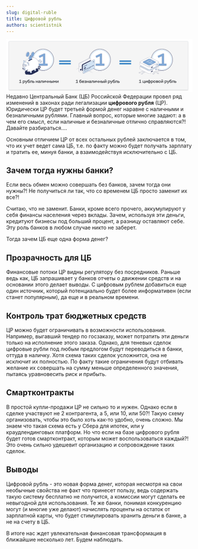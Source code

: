 ```yaml
---
slug: digital-ruble
title: Цифровой рубль
authors: scientistnik
---
```

![image-center](./digital_ruble.png)
Недавно Центральный Банк (ЦБ) Российской Федерации провел ряд изменений в законах ради легализации **цифрового рубля** (ЦР). Юридически ЦР будет третьей формой денег наравне с наличными и безналичными рублями. Главный вопрос, которые многие задают: а в чем его смысл, если наличные и безналичные отлично справляются?! Давайте разбираться....
<!--truncate-->

Основным отличием ЦР от всех остальных рублей заключается в том, что их учет ведет сама ЦБ, т.е. по факту можно будет получать зарплату и тратить ее, минуя банки, а взаимодействуя исключительно с ЦБ.

## Зачем тогда нужны банки?

Если весь обмен можно совершать без банков, зачем тогда они нужны?! Не получиться ли так, что со временем ЦБ просто заменит их все?! 

Считаю, что не заменит. Банки, кроме всего прочего, аккумулируют у себя финансы населения через вклады. Зачем, используя эти деньги, кредитуют бизнесы под больший процент, а разницу оставляют себе. Эту роль банков в любом случае никто не заберет.

Тогда зачем ЦБ еще одна форма денег?

## Прозрачность для ЦБ

Финансовые потоки ЦР видны регулятору без посредников. Раньше ведь как, ЦБ запрашивает у банков отчеты о движении средств и на основании этого делает выводы. С цифровым рублем добавиться еще один источник, который потенциально будет более информативен (если станет популярным), да еще и в реальном времени.

## Контроль трат бюджетных средств

ЦР можно будет ограничивать в возможности использования. Например, выгавший тендер по госзаказу, может потратить эти деньги только на исполнение этого заказа. Однако, для теневых сделок цифровые рубли под любым предлогом будут переводиться в банки, оттуда в наличку. Хотя схема таких сделок усложнится, она не исключит их полностью. По факту такие ограничения будут отбивать желание их совершать на сумму меньше определенного значения, пытаясь уравновесить риск и прибыть.

## Смартконтракты

В простой купли-продажи ЦР не сильно то и нужен. Однако если в сделке участвуют не 2 контрагента, а 5, или 10, или 50?! Такую схему организовать, чтобы это было хоть как-то удобно, очень сложно. Мы знаем что такая схема есть у Сбера для ипотек, или у краудлендинговых платформ. Но что если на базе цифрового рубля будет готов смартконтракт, которым может воспользоваться каждый?! Это очень сильно удешевит организацию и сопровождение таких сделок.

## Выводы

Цифровой рубль - это новая форма денег, которая несмотря на свои необычные свойства не факт что принесет пользу, ведь содержать такую систему бесплатно не получится, а комиссии могут сделать ее невыгодной для использования. Те же банки, понимая конкуренцию могут (и многие уже делают) начислять проценты на остаток от зарплатной карты, что будет стимулировать хранить деньги в банке, а не на счету в ЦБ. 

В итоге нас ждет увлекательная финансовая трансформация в ближайшие несколько лет. Будем наблюдать.